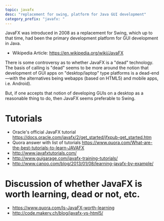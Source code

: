 ```yaml
---
topic: javafx
desc: "replacement for swing, platform for Java GUI development"
category_prefix: "javafx: "
---
```


JavaFX was introduced in 2008 as a replacement for Swing, which up to that time, had been the primary development platform for GUI development in Java.

* Wikipedia Article: <https://en.wikipedia.org/wiki/JavaFX>

There is some controversy as to whether JavaFX is a "dead" technology.   The basis of calling is "dead" seems to be more 
around the notion that development of GUI apps on "desktop/laptop" type platforms is a dead-end&mdash;with the alternatives 
being webapps (based on HTML5) and mobile apps, i.e. Android).

But, if one accepts that notion of developing GUIs on a desktop as a reasonable thing to do, then JavaFX seems preferable to
Swing. 

# Tutorials
* Oracle's official JavaFX tutorial <https://docs.oracle.com/javafx/2/get_started/jfxpub-get_started.htm>
* Quora answer with list of tutorials <https://www.quora.com/What-are-the-best-tutorials-to-learn-JAVAFX>
* <http://www.javafxtutorials.com/>
* <http://www.guigarage.com/javafx-training-tutorials/>
* <http://www.canoo.com/blog/2013/01/08/learning-javafx-by-example/>

# Discussion of whether JavaFX is worth learning, dead or not, etc.

* <https://www.quora.com/Is-JavaFX-worth-learning>
* <http://code.makery.ch/blog/javafx-vs-html5/>
